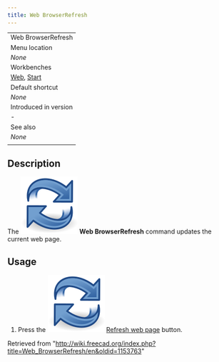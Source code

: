```yaml
---
title: Web BrowserRefresh
---
```


|                                                                                    |
| ---------------------------------------------------------------------------------- |
| Web BrowserRefresh                                                                 |
| Menu location                                                                      |
| _None_                                                                             |
| Workbenches                                                                        |
| [Web](/Web_Workbench "Web Workbench"), [Start](/Start_Workbench "Start Workbench") |
| Default shortcut                                                                   |
| _None_                                                                             |
| Introduced in version                                                              |
| -                                                                                  |
| See also                                                                           |
| _None_                                                                             |
|                                                                                    |

## Description

The ![](/src/assets/images/Web_BrowserRefresh.svg) **Web BrowserRefresh** command updates the current web page.

## Usage

1. Press the ![](/src/assets/images/Web_BrowserRefresh.svg) [Refresh web page](/Web_BrowserRefresh "Web BrowserRefresh") button.

Retrieved from "<http://wiki.freecad.org/index.php?title=Web_BrowserRefresh/en&oldid=1153763>"

